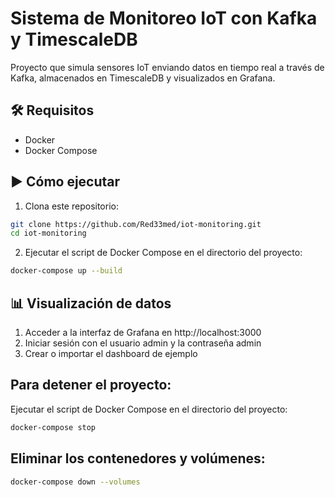 # Sistema de Monitoreo IoT con Kafka y TimescaleDB

Proyecto que simula sensores IoT enviando datos en tiempo real a través de Kafka, almacenados en TimescaleDB y visualizados en Grafana.

## 🛠️ Requisitos

- Docker
- Docker Compose

## ▶️ Cómo ejecutar

1. Clona este repositorio:

```bash
git clone https://github.com/Red33med/iot-monitoring.git
cd iot-monitoring
```

2. Ejecutar el script de Docker Compose en el directorio del proyecto:

```bash
docker-compose up --build
```

## 📊 Visualización de datos

1. Acceder a la interfaz de Grafana en http://localhost:3000
2. Iniciar sesión con el usuario admin y la contraseña admin
3. Crear o importar el dashboard de ejemplo

## Para detener el proyecto:

Ejecutar el script de Docker Compose en el directorio del proyecto:

```bash
docker-compose stop
```

## Eliminar los contenedores y volúmenes:

```bash
docker-compose down --volumes
```
